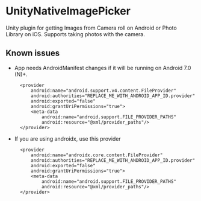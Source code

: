 # UnityNativeImagePicker
Unity plugin for getting Images from Camera roll on Android or Photo Library on iOS. Supports taking photos with the camera.

## Known issues

- App needs AndroidManifest changes if it will be running on Android 7.0 (N)+.

        <provider
            android:name="android.support.v4.content.FileProvider"
            android:authorities="REPLACE_ME_WITH_ANDROID_APP_ID.provider"
            android:exported="false"
            android:grantUriPermissions="true">
            <meta-data
                android:name="android.support.FILE_PROVIDER_PATHS"
                android:resource="@xml/provider_paths"/>
        </provider>

- If you are using androidx, use this provider

        <provider
            android:name="androidx.core.content.FileProvider"
            android:authorities="REPLACE_ME_WITH_ANDROID_APP_ID.provider"
            android:exported="false"
            android:grantUriPermissions="true">
            <meta-data
                android:name="android.support.FILE_PROVIDER_PATHS"
                android:resource="@xml/provider_paths"/>
        </provider>
